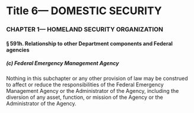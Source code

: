
# Title 6— DOMESTIC SECURITY
### CHAPTER 1— HOMELAND SECURITY ORGANIZATION
#### § 591h. Relationship to other Department components and Federal agencies
##### (c) Federal Emergency Management Agency

Nothing in this subchapter or any other provision of law may be construed to affect or reduce the responsibilities of the Federal Emergency Management Agency or the Administrator of the Agency, including the diversion of any asset, function, or mission of the Agency or the Administrator of the Agency.
